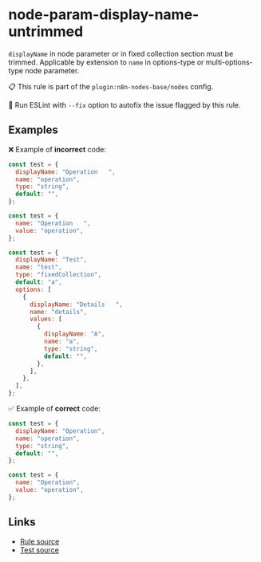 [//]: # "File generated from a template. Do not edit this file directly."

# node-param-display-name-untrimmed

`displayName` in node parameter or in fixed collection section must be trimmed. Applicable by extension to `name` in options-type or multi-options-type node parameter.

📋 This rule is part of the `plugin:n8n-nodes-base/nodes` config.

🔧 Run ESLint with `--fix` option to autofix the issue flagged by this rule.

## Examples

❌ Example of **incorrect** code:

```js
const test = {
  displayName: "Operation   ",
  name: "operation",
  type: "string",
  default: "",
};

const test = {
  name: "Operation   ",
  value: "operation",
};

const test = {
  displayName: "Test",
  name: "test",
  type: "fixedCollection",
  default: "a",
  options: [
    {
      displayName: "Details   ",
      name: "details",
      values: [
        {
          displayName: "A",
          name: "a",
          type: "string",
          default: "",
        },
      ],
    },
  ],
};
```

✅ Example of **correct** code:

```js
const test = {
  displayName: "Operation",
  name: "operation",
  type: "string",
  default: "",
};

const test = {
  name: "Operation",
  value: "operation",
};
```

## Links

- [Rule source](../../lib/rules/node-param-display-name-untrimmed.ts)
- [Test source](../../tests/node-param-display-name-untrimmed.test.ts)
